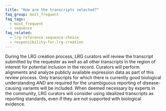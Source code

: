 ```yaml
---
title: "How are the transcripts selected?"
faq_group: most_frequent
faq_tags:
  - most_frequent
  - sequence
faq_related:
  - lrg-reference-sequence-choice
  - responsibility-for-lrg-creation
---
```


During the LRG creation process, LRG curators will review the transcript submitted by the requester as well as all other transcripts in the region of interest for potential inclusion in the record. Curators will perform alignments and analyze publicly available expression data as part of this review process. Only transcripts for which there is currently good biological understanding *AND* are required for the unambiguous reporting of disease-causing variants will be included. When deemed necessary by experts in the community, LRG curators will consider using idealized transcripts as reporting standards, even if they are not supported with biological evidence.
